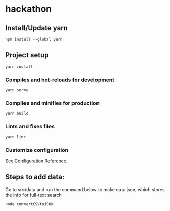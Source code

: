 # hackathon

## Install/Update yarn

```
npm install --global yarn
```

## Project setup

```
yarn install
```

### Compiles and hot-reloads for development

```
yarn serve
```

### Compiles and minifies for production

```
yarn build
```

### Lints and fixes files

```
yarn lint
```

### Customize configuration

See [Configuration Reference](https://cli.vuejs.org/config/).

## Steps to add data:

Go to src/data and run the command below to make data.json, which stores the info for full-text search

```
node convertCSVtoJSON
```

